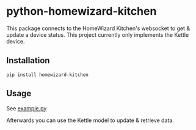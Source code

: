 # python-homewizard-kitchen
This package connects to the HomeWizard Kitchen's websocket to get & update a device status.
This project currently only implements the Kettle device.

## Installation
```
pip install homewizard-kitchen
```

## Usage
See [example.py](example.py)

Afterwards you can use the Kettle model to update & retrieve data.